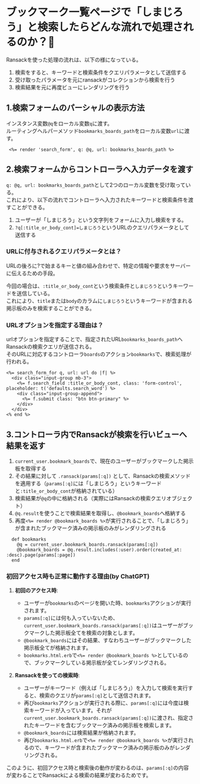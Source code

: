# ブックマーク一覧ページで「しまじろう」と検索したらどんな流れで処理されるのか？🐯

Ransackを使った処理の流れは、以下の様になっている。
1. 検索をすると、キーワードと検索条件をクエリパラメータとして送信する
2. 受け取ったパラメータを元にransackがコレクションから検索を行う
3. 検索結果を元に再度ビューにレンダリングを行う

## 1.検索フォームのパーシャルの表示方法
インスタンス変数`@q`をローカル変数`q`に渡す。  
ルーティングヘルパーメソッド`bookmarks_boards_path`をローカル変数`url`に渡す。
```
 <%= render 'search_form', q: @q, url: bookmarks_boards_path %>
```
## 2.検索フォームからコントローラへ入力データを渡す
`q: @q, url: bookmarks_boards_path`として2つのローカル変数を受け取っている。  
これにより、以下の流れでコントローラへ入力されたキーワードと検索条件を渡すことができる。

1. ユーザーが「しまじろう」という文字列をフォームに入力し検索をする。
2.  `?q[:title_or_body_cont]=しまじろう`というURLのクエリパラメータとして送信する

### URLに付与されるクエリパラメータとは？
URLの後ろに?で始まるキーと値の組み合わせで、特定の情報や要求をサーバーに伝えるための手段。

今回の場合は、`:title_or_body_cont`という検索条件と`しまじろう`というキーワードを送信している。  
これにより、`title`または`body`のカラムに`しまじろう`というキーワードが含まれる掲示板のみを検索することができる。  

### URLオプションを指定する理由は？

urlオプションを指定することで、指定されたURL`bookmarks_boards_path`へRansackの検索クエリが送信される。  
そのURLに対応するコントローラ`boards`のアクション`bookmarks`で、検索処理が行われる。
   
```
<%= search_form_for q, url: url do |f| %>
  <div class="input-group mb-3">
    <%= f.search_field :title_or_body_cont, class: 'form-control', placeholder: t('defaults.search_word') %>
    <div class="input-group-append">
      <%= f.submit class: "btn btn-primary" %>
    </div>
  </div>
<% end %>
```
## 3.コントローラ内でRansackが検索を行いビューへ結果を返す
1. `current_user.bookmark_boards`で、現在のユーザーがブックマークした掲示板を取得する
2. その結果に対して `.ransack(params[:q])` として、Ransackの検索メソッドを適用する（`params[:q]`には「しまじろう」というキーワードと`:title_or_body_cont`が格納されている）
3. 検索結果が`@q`の中に格納される（実際にはRansackの検索クエリオブジェクト）
4. `@q.result`を使うことで検索結果を取得し、`@bookmark_boards`へ格納する
5. 再度`<%= render @bookmark_boards %>`が実行されることで、「しまじろう」が含まれたブックマーク済みの掲示板のみがレンダリングされる
```
  def bookmarks
    @q = current_user.bookmark_boards.ransack(params[:q])
    @bookmark_boards = @q.result.includes(:user).order(created_at: :desc).page(params[:page])
  end
```

### 初回アクセス時も正常に動作する理由(by ChatGPT)

1. **初回のアクセス時**:
   - ユーザーが`bookmarks`のページを開いた時、`bookmarks`アクションが実行されます。
   - `params[:q]`には何も入っていないため、`current_user.bookmark_boards.ransack(params[:q])`はユーザーがブックマークした掲示板全てを検索の対象とします。
   - `@bookmark_boards`にはその結果、すなわちユーザーがブックマークした掲示板全てが格納されます。
   - `bookmarks.html.erb`で`<%= render @bookmark_boards %>`としているので、ブックマークしている掲示板が全てレンダリングされる。

2. **Ransackを使っての検索時**:
   - ユーザーがキーワード（例えば「しまじろう」）を入力して検索を実行すると、検索のクエリが`params[:q]`として送信されます。
   - 再び`bookmarks`アクションが実行される際に、`params[:q]`には今度は検索キーワードが入っています。それが`current_user.bookmark_boards.ransack(params[:q])`に渡され、指定されたキーワードを含むブックマーク済みの掲示板を検索します。
   - `@bookmark_boards`には検索結果が格納されます。
   - 再び`bookmarks.html.erb`で`<%= render @bookmark_boards %>`が実行されるので、キーワードが含まれたブックマーク済みの掲示板のみがレンダリングされる。

このように、初回アクセス時と検索後の動作が変わるのは、`params[:q]`の内容が変わることでRansackによる検索の結果が変わるためです。
